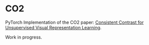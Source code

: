 # CO2

PyTorch Implementation of the CO2 paper: [Consistent Contrast for Unsupervised Visual Representation Learning](https://arxiv.org/abs/2010.02217).

Work in progress.